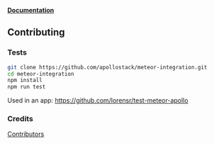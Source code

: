 **[Documentation](https://www.apollographql.com/docs/react/integrations/meteor/)**

## Contributing 

### Tests

```bash
git clone https://github.com/apollostack/meteor-integration.git
cd meteor-integration
npm install
npm run test
```

Used in an app: https://github.com/lorensr/test-meteor-apollo

### Credits

[Contributors](https://github.com/apollostack/meteor-integration/graphs/contributors)
